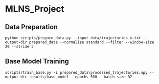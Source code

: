 # MLNS_Project

## Data Preparation
``python scripts/prepare_data.py --input data/trajectories_x.txt --output-dir prepared_data --normalize standard --filter --window-size 20 --stride 5``
## Base Model Training
``scripts/train_base.py -i prepared_data\processed_trajectories.npy --output-dir results/base_model --epochs 500 --batch-size 32``
